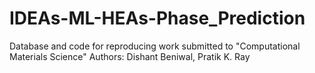 # IDEAs-ML-HEAs-Phase_Prediction
Database and code for reproducing work submitted to "Computational Materials Science"
Authors: Dishant Beniwal, Pratik K. Ray

